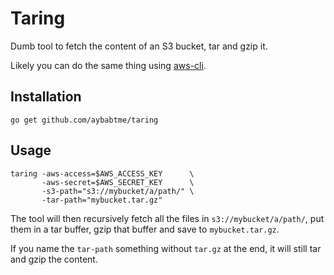 # Taring

Dumb tool to fetch the content of an S3 bucket, tar and gzip it.

Likely you can do the same thing using [aws-cli][1].

## Installation

```
go get github.com/aybabtme/taring
```

## Usage

```
taring -aws-access=$AWS_ACCESS_KEY      \
       -aws-secret=$AWS_SECRET_KEY      \
       -s3-path="s3://mybucket/a/path/" \
       -tar-path="mybucket.tar.gz" 
```

The tool will then recursively fetch all the files in `s3://mybucket/a/path/`, put them
in a tar buffer, gzip that buffer and save to `mybucket.tar.gz`.

If you name the `tar-path` something without `tar.gz` at the end, it will still tar 
and gzip the content.

[1]: https://aws.amazon.com/cli/
